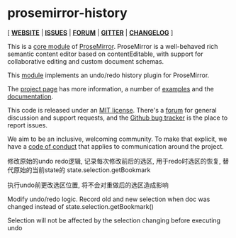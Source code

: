 # prosemirror-history

[ [**WEBSITE**](https://prosemirror.net) | [**ISSUES**](https://github.com/prosemirror/prosemirror/issues) | [**FORUM**](https://discuss.prosemirror.net) | [**GITTER**](https://gitter.im/ProseMirror/prosemirror) | [**CHANGELOG**](https://github.com/ProseMirror/prosemirror-history/blob/master/CHANGELOG.md) ]

This is a [core module](https://prosemirror.net/docs/ref/#history) of [ProseMirror](https://prosemirror.net).
ProseMirror is a well-behaved rich semantic content editor based on
contentEditable, with support for collaborative editing and custom
document schemas.

This [module](https://prosemirror.net/docs/ref/#history) implements an
undo/redo history plugin for ProseMirror.

The [project page](https://prosemirror.net) has more information, a
number of [examples](https://prosemirror.net/examples/) and the
[documentation](https://prosemirror.net/docs/).

This code is released under an
[MIT license](https://github.com/prosemirror/prosemirror/tree/master/LICENSE).
There's a [forum](http://discuss.prosemirror.net) for general
discussion and support requests, and the
[Github bug tracker](https://github.com/prosemirror/prosemirror/issues)
is the place to report issues.

We aim to be an inclusive, welcoming community. To make that explicit,
we have a [code of
conduct](http://contributor-covenant.org/version/1/1/0/) that applies
to communication around the project.

修改原始的undo redo逻辑, 记录每次修改前后的选区, 用于redo时选区的恢复, 替代原始的当前state的 state.selection.getBookmark

执行undo前更改选区位置, 将不会对重做后的选区造成影响

Modify undo/redo logic. Record old and new selection when doc was changed instead of state.selection.getBookmark()

Selection will not be affected by the selection changing before executing undo